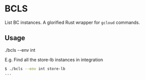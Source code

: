 # BCLS

List BC instances. A glorified Rust wrapper for `gcloud` commands.

## Usage

./bcls --env int <search-pattern>

E.g. Find all the store-lb instances in integration

```bash
$ ./bcls --env int store-lb
...
```
